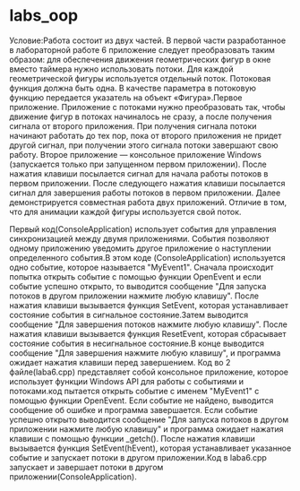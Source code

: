 # labs_oop
Условие:Работа состоит из двух частей. В первой части разработанное в лабораторной работе 6 приложение следует преобразовать таким образом: для обеспечения движения геометрических фигур в окне вместо таймера нужно использовать потоки. Для каждой геометрической фигуры используется
отдельный поток. Потоковая функция должна быть одна. В качестве параметра
в потоковую функцию передается указатель на объект «Фигура».Первое приложение. Приложение с потоками нужно преобразовать так,
чтобы движение фигур в потоках начиналось не сразу, а после получения сигнала от второго приложения. При получения сигнала потоки начинают
работать до тех пор, пока от второго приложения не придет другой сигнал, при получении этого сигнала потоки завершают свою работу.
Второе приложение — консольное приложение Windows (запускается только при запущенном первом приложении). После нажатия клавиши посылается сигнал для начала работы потоков в первом приложении. После следующего нажатия клавиши посылается сигнал для завершения работы потоков в первом приложении. Далее демонстрируется совместная работа двух приложений. Отличие в том, что для анимации каждой фигуры используется свой поток.

Первый код(ConsoleApplication) использует события для управления синхронизацией между двумя приложениями. События позволяют одному приложению уведомить другое приложение о наступлении определенного события.В этом коде (ConsoleApplication) используется одно событие, которое называется "MyEvent1". Сначала происходит попытка открыть событие с помощью функции OpenEvent и если событие успешно открыто, то выводится сообщение "Для запуска потоков в другом приложении нажмите любую клавишу". После нажатия клавиши вызывается функция SetEvent, которая устанавливает состояние события в сигнальное состояние.Затем выводится сообщение "Для завершения потоков нажмите любую клавишу". После нажатия клавиши вызывается функция ResetEvent, которая сбрасывает состояние события в несигнальное состояние.В конце выводится сообщение "Для завершения нажмите любую клавишу", и программа ожидает нажатия клавиши перед завершением. Код во 2 файле(laba6.cpp) представляет собой консольное приложение, которое использует функции Windows API для работы с событиями и потоками.код пытается открыть событие с именем "MyEvent1" с помощью функции OpenEvent. Если событие не найдено, выводится сообщение об ошибке и программа завершается. Если событие успешно открыто выводится сообщение "Для запуска потоков в другом приложении нажмите любую клавишу" и программа ожидает нажатия клавиши с помощью функции _getch().
После нажатия клавиши вызывается функция SetEvent(hEvent), которая устанавливает указанное событие и запускает потоки в другом приложении.Код в laba6.cpp запускает и завершает потоки в другом приложении(ConsoleApplication).
